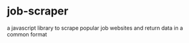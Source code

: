 # job-scraper
a javascript library to scrape popular job websites and return data in a common format
